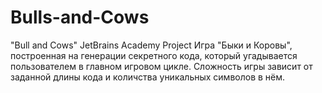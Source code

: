# Bulls-and-Cows
"Bull and Cows" JetBrains Academy Project
Игра "Быки и Коровы", построенная на генерации секретного кода, который угадывается пользователем в главном игровом цикле.
Сложность игры зависит от заданной длины кода и количства уникальных символов в нём.
